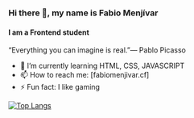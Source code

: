 ### Hi there 👋, my name is Fabio Menjívar
#### I am a Frontend student
“Everything you can imagine is real.”― Pablo Picasso

- 🌱 I’m currently learning HTML, CSS, JAVASCRIPT 
- 📫 How to reach me: [fabiomenjivar.cf]
- ⚡ Fun fact: I like gaming 

[![Top Langs](https://github-readme-stats.vercel.app/api/top-langs/?username=Lawkmur)](https://github.com/anuraghazra/github-readme-stats)

